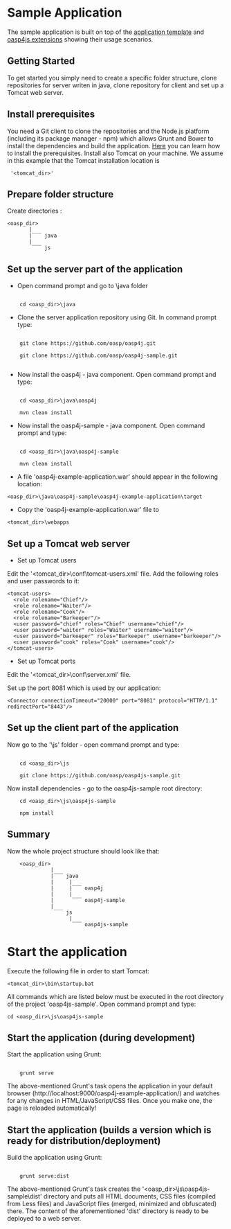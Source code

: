 Sample Application
===
 

The sample application is built on top of the [application template](https://github.com/oasp/oasp4js-app-template) and [oasp4js extensions](https://github.com/oasp/oasp4js) showing their usage scenarios.







Getting Started
---
To get started you simply need to create a specific folder structure, clone repositories for server writen in java, clone repository for client and set up a Tomcat web server.







Install prerequisites
---



You need a Git client to clone the repositories and the Node.js platform (including its package manager - npm) which allows Grunt and Bower to install the dependencies and build the application. [Here](https://github.com/oasp/oasp4js-app-template/wiki/Prerequisites) you can learn how to install the prerequisites. 
Install also Tomcat on your machine. We assume in this example that the Tomcat installation location is 



```
 '<tomcat_dir>'
```




Prepare folder structure
---



Create directories :


	<oasp_dir> 
           | 
		   |‾‾‾ java
		   |
            ‾‾‾ js
 



Set up the server part of the application
-----

* Open command prompt and go to \java folder

```  

    cd <oasp_dir>\java 

```


* Clone the server application repository using Git. In command prompt type:

```  

    git clone https://github.com/oasp/oasp4j.git

    git clone https://github.com/oasp/oasp4j-sample.git 


```

* Now install the oasp4j - java component. Open command prompt and type:


```  
 
    cd <oasp_dir>\java\oasp4j 

    mvn clean install 

```


* Now install the oasp4j-sample - java component. Open command prompt and type:



```
 
    cd <oasp_dir>\java\oasp4j-sample 
 
    mvn clean install

```


* A file 'oasp4j-example-application.war' should appear in the following location: 

``` 
<oasp_dir>\java\oasp4j-sample\oasp4j-example-application\target
```


* Copy the 'oasp4j-example-application.war' file to 

```
<tomcat_dir>\webapps
```

Set up a Tomcat web server
---


* Set up Tomcat users

Edit the '<tomcat_dir>\conf\tomcat-users.xml' file. Add the following roles and user passwords to it: 



```
<tomcat-users>
  <role rolename="Chief"/>
  <role rolename="Waiter"/>
  <role rolename="Cook"/>
  <role rolename="Barkeeper"/>
  <user password="chief" roles="Chief" username="chief"/>
  <user password="waiter" roles="Waiter" username="waiter"/>
  <user password="barkeeper" roles="Barkeeper" username="barkeeper"/>
  <user password="cook" roles="Cook" username="cook"/>
</tomcat-users>
```






* Set up Tomcat ports

	

Edit the '<tomcat_dir>\conf\server.xml' file. 

Set up the port 8081 which is used by our application: 

```
<Connector connectionTimeout="20000" port="8081" protocol="HTTP/1.1" redirectPort="8443"/>
```









Set up the client part of the application
-----



Now go to the '\js' folder - open command prompt and type: 	

  



``` 

    cd <oasp_dir>\js 

    git clone https://github.com/oasp/oasp4js-sample.git 

```


Now install dependencies -  go to the oasp4js-sample root directory: 

```
    cd <oasp_dir>\js\oasp4js-sample

    npm install
```


Summary
-----



Now the whole project structure should look like that:



	
		<oasp_dir> 
	              | 
			      |‾‾‾ java
				  |		|
				  |		|‾‾‾ oasp4j
				  |		|
	     		  |	     ‾‾‾ oasp4j-sample
				  |  
	               ‾‾‾ js
					    |
     			         ‾‾‾ oasp4js-sample

Start the application
=============



Execute the following file in order to start Tomcat: 

```
<tomcat_dir>\bin\startup.bat 
```


All commands which are listed below must be executed in the root directory of the project 'oasp4js-sample'. Open command prompt and type:

```
cd <oasp_dir>\js\oasp4js-sample
```


Start the application (during development)
-----



Start the application using Grunt:



``` 

    grunt serve

```



The above-mentioned Grunt's task opens the application in your default browser (http://localhost:9000/oasp4j-example-application/) and watches for any changes in HTML/JavaScript/CSS files. Once you make one, the page is reloaded automatically! 



Start the application (builds a version which is ready for distribution/deployment)
-----



Build the application using Grunt:



``` 

    grunt serve:dist

```



The above-mentioned Grunt's task creates the '<oasp_dir>\js\oasp4js-sample\dist' directory and puts all HTML documents, CSS files (compiled from Less files) and JavaScript files (merged, minimized and obfuscated) there. The content of the aforementioned 'dist' directory is ready to be deployed to a web server. 














